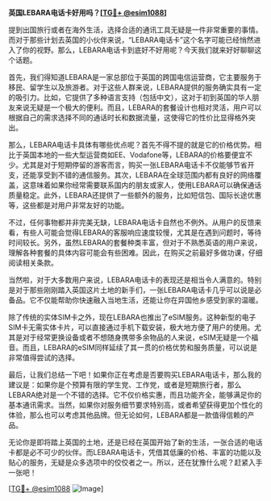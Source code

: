 **英国LEBARA电话卡好用吗？[[TG💪+ @esim1088](https://t.me/s/esim1088)]**

提到出国旅行或者在海外生活，选择合适的通讯工具无疑是一件非常重要的事情。而对于那些计划去英国的小伙伴来说，“LEBARA电话卡”这个名字可能已经悄然进入了你的视野。那么，LEBARA电话卡到底好不好用呢？今天我们就来好好聊聊这个话题。

首先，我们得知道LEBARA是一家总部位于英国的跨国电信运营商，它主要服务于移民、留学生以及旅游者。对于这些人群来说，LEBARA提供的服务确实具有一定的吸引力。比如，它提供了多种语言支持（包括中文），这对于初到英国的华人朋友来说无疑是一个极大的便利。而且，LEBARA的套餐设计也相对灵活，用户可以根据自己的需求选择不同的通话时长和数据流量，这使得它的性价比显得格外突出。

那么，LEBARA电话卡具体有哪些优点呢？首先不得不提的就是它的价格优势。相比于英国本地的一些大型运营商如EE、Vodafone等，LEBARA的价格要便宜不少。尤其是对于短期停留的游客而言，购买一张LEBARA电话卡不仅能够节省开支，还能享受到不错的通信服务。其次，LEBARA在全球范围内都有良好的网络覆盖，这意味着如果你经常需要联系国内的朋友或家人，使用LEBARA可以确保通话质量稳定。此外，LEBARA还提供了一些额外的服务，比如短信包、国际长途优惠等，这些都是对用户非常友好的功能。

不过，任何事物都并非完美无缺，LEBARA电话卡自然也不例外。从用户的反馈来看，有些人可能会觉得LEBARA的客服响应速度较慢，尤其是在遇到问题时，等待时间较长。另外，虽然LEBARA的套餐种类丰富，但对于不熟悉英语的用户来说，理解各种套餐的具体内容可能会有些困难。因此，在购买之前最好多做功课，仔细阅读相关条款。

当然啦，对于大多数用户来说，LEBARA电话卡的表现还是相当令人满意的。特别是对于那些刚刚踏入英国这片土地的新手们，一张LEBARA电话卡几乎可以说是必备品。它不仅能帮助你快速融入当地生活，还能让你在异国他乡感受到家的温暖。

除了传统的实体SIM卡之外，现在LEBARA也推出了eSIM服务。这种新型的电子SIM卡无需实体卡片，可以直接通过手机下载安装，极大地方便了用户的使用。尤其是对于经常更换设备或者不想随身携带多余物品的人来说，eSIM无疑是一个福音。而且，LEBARA的eSIM同样延续了其一贯的价格优势和服务质量，可以说是非常值得尝试的选择。

最后，让我们总结一下吧！如果你正在考虑是否要购买LEBARA电话卡，那么我的建议是：如果你是个预算有限的学生党、工作党，或者是短期旅行者，那么LEBARA绝对是一个不错的选择。它不仅价格实惠，而且功能齐全，能够满足你的基本通讯需求。当然，如果你对服务细节要求特别高，或者希望获得更加个性化的体验，那么也可以考虑其他品牌。但无论如何，LEBARA都是一款值得信赖的产品。

无论你是即将踏上英国的土地，还是已经在英国开始了新的生活，一张合适的电话卡都是必不可少的伙伴。而LEBARA电话卡，凭借其低廉的价格、丰富的功能以及贴心的服务，无疑是众多选项中的佼佼者之一。所以，还在犹豫什么呢？赶紧入手一张吧！

[[TG💪+ @esim1088](https://t.me/s/esim1088) ![Image](https://i.postimg.cc/4NQfJmqS/Snipaste-2025-05-13-00-14-12.png)]